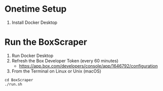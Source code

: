 # Onetime Setup
1. Install Docker Desktop

# Run the BoxScraper
1. Run Docker Desktop 
2. Refresh the Box Developer Token (every 60 minutes)
   - https://app.box.com/developers/console/app/1646792/configuration
3. From the Terminal on Linux or Unix (macOS)
```shell
cd BoxScraper
./run.sh
```
